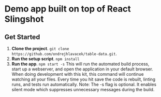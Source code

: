 # Demo app built on top of React Slingshot

## Get Started
1. **Clone the project**. `git clone https://github.com/ondrejhlavacek/table-data.git`.
3. **Run the setup script**. `npm install`
4. **Run the app**. `npm start -s`
This will run the automated build process, start up a webserver, and open the application in your default browser. When doing development with this kit, this command will continue watching all your files. Every time you hit save the code is rebuilt, linting runs, and tests run automatically. Note: The -s flag is optional. It enables silent mode which suppresses unnecessary messages during the build.
